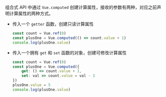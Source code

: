 组合式 API 中通过 `Vue.computed` 创建计算属性，接收的参数有两种，对应之前声明计算属性的两种方式。

* 传入一个 `getter` 函数，创建只读计算属性

  ```js
  const count = Vue.ref(0)
  const plusOne = Vue.computed(() => count.value + 1)
  console.log(plusOne.value)
  ```

* 传入一个拥有 `get` 和 `set` 函数的对象，创建可修改计算属性

  ```js
  const count = Vue.ref(0)
  const plusOne = Vue.computed({
      get: () => count.value + 1,
      set: val => count.value = val - 1
  })
  plusOne.value = 5
  console.log(plusOne.value)
  ```

‍